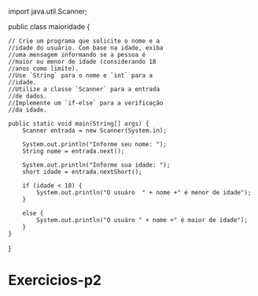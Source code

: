 import java.util.Scanner;

public class maioridade {

    // Crie um programa que solicite o nome e a
    //idade do usuário. Com base na idade, exiba
    //uma mensagem informando se a pessoa é
    //maior ou menor de idade (considerando 18
    //anos como limite).
    //Use `String` para o nome e `int` para a
    //idade.
    //Utilize a classe `Scanner` para a entrada
    //de dados.
    //Implemente um `if-else` para a verificação
    //da idade.

    public static void main(String[] args) {
        Scanner entrada = new Scanner(System.in);

        System.out.println("Informe seu nome: ");
        String nome = entrada.next();

        System.out.println("Informe sua idade: ");
        short idade = entrada.nextShort();

        if (idade < 18) {
            System.out.println("O usuáro  " + nome +" é menor de idade");
        }

        else {
            System.out.println("O usuáro " + nome +" é maior de idade");
        }
    }
}
# Exercicios-p2
